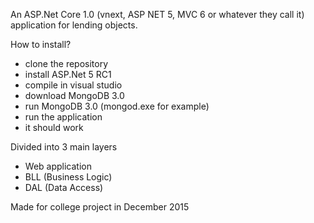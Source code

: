 
An ASP.Net Core 1.0 (vnext, ASP NET 5, MVC 6 or whatever they call it)
application for lending objects.

How to install?
- clone the repository
- install ASP.Net 5 RC1
- compile in visual studio
- download MongoDB 3.0
- run MongoDB 3.0 (mongod.exe for example)
- run the application
- it should work

Divided into 3 main layers
- Web application
- BLL (Business Logic)
- DAL (Data Access)

Made for college project in December 2015